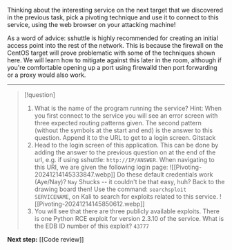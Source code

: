 Thinking about the interesting service on the next target that we discovered in the previous task, pick a pivoting technique and use it to connect to this service, using the web browser on your attacking machine! 

As a word of advice: sshuttle is highly recommended for creating an initial access point into the rest of the network. This is because the firewall on the CentOS target will prove problematic with some of the techniques shown here. We will learn how to mitigate against this later in the room, although if you're comfortable opening up a port using firewalld then port forwarding or a proxy would also work.

---

> [!question]
>1. What is the name of the program running the service? Hint: When you first connect to the service you will see an error screen with three expected routing patterns given. The second pattern (without the symbols at the start and end) is the answer to this question. Append it to the URL to get to a login screen.
>Gitstack
>2. Head to the login screen of this application. This can be done by adding the answer to the previous question on at the end of the url, e.g. if using sshuttle:  `http://IP/ANSWER`. When navigating to this URI, we are given the following login page:
>![[Pivoting-20241214145333847.webp]]
>Do these default credentials work (Aye/Nay)?
>`Nay`
>Shucks -- it couldn't be that easy, huh? Back to the drawing board then! Use the command: `searchsploit SERVICENAME`, on Kali to search for exploits related to this service.
>![[Pivoting-20241214145850612.webp]]
>3. You will see that there are three publicly available exploits. There is one Python RCE exploit for version 2.3.10 of the service. What is the EDB ID number of this exploit?
>`43777`

**Next step:** [[Code review]]





